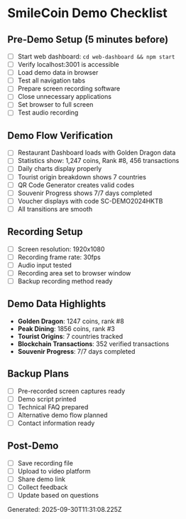 # SmileCoin Demo Checklist

## Pre-Demo Setup (5 minutes before)
- [ ] Start web dashboard: `cd web-dashboard && npm start`
- [ ] Verify localhost:3001 is accessible
- [ ] Load demo data in browser
- [ ] Test all navigation tabs
- [ ] Prepare screen recording software
- [ ] Close unnecessary applications
- [ ] Set browser to full screen
- [ ] Test audio recording

## Demo Flow Verification
- [ ] Restaurant Dashboard loads with Golden Dragon data
- [ ] Statistics show: 1,247 coins, Rank #8, 456 transactions
- [ ] Daily charts display properly
- [ ] Tourist origin breakdown shows 7 countries
- [ ] QR Code Generator creates valid codes
- [ ] Souvenir Progress shows 7/7 days completed
- [ ] Voucher displays with code SC-DEMO2024HKTB
- [ ] All transitions are smooth

## Recording Setup
- [ ] Screen resolution: 1920x1080
- [ ] Recording frame rate: 30fps
- [ ] Audio input tested
- [ ] Recording area set to browser window
- [ ] Backup recording method ready

## Demo Data Highlights
- **Golden Dragon**: 1247 coins, rank #8
- **Peak Dining**: 1856 coins, rank #3
- **Tourist Origins**: 7 countries tracked
- **Blockchain Transactions**: 352 verified transactions
- **Souvenir Progress**: 7/7 days completed

## Backup Plans
- [ ] Pre-recorded screen captures ready
- [ ] Demo script printed
- [ ] Technical FAQ prepared
- [ ] Alternative demo flow planned
- [ ] Contact information ready

## Post-Demo
- [ ] Save recording file
- [ ] Upload to video platform
- [ ] Share demo link
- [ ] Collect feedback
- [ ] Update based on questions

Generated: 2025-09-30T11:31:08.225Z

